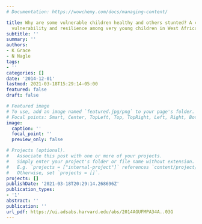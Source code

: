 ```yaml
---
# Documentation: https://wowchemy.com/docs/managing-content/

title: Why are some vulnerable children healthy and others stunted? A case study of
  vulnerability and resilience among very young children in West Africa
subtitle: ''
summary: ''
authors:
- K Grace
- N Nagle
tags:
- ''
categories: []
date: '2014-12-01'
lastmod: 2021-03-18T15:29:14-05:00
featured: false
draft: false

# Featured image
# To use, add an image named `featured.jpg/png` to your page's folder.
# Focal points: Smart, Center, TopLeft, Top, TopRight, Left, Right, BottomLeft, Bottom, BottomRight.
image:
  caption: ''
  focal_point: ''
  preview_only: false

# Projects (optional).
#   Associate this post with one or more of your projects.
#   Simply enter your project's folder or file name without extension.
#   E.g. `projects = ["internal-project"]` references `content/project/deep-learning/index.md`.
#   Otherwise, set `projects = []`.
projects: []
publishDate: '2021-03-18T20:29:14.268696Z'
publication_types:
- '1'
abstract: ''
publication: ''
url_pdf: https://ui.adsabs.harvard.edu/abs/2014AGUFMPA34A..03G
---
```

